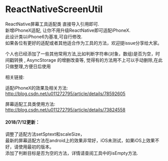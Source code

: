 # ReactNativeScreenUtil
ReactNative屏幕工具适配类
直接导入引用即可.<br/>
新增iPhoneX适配, 让你不用升级ReactNative即可适配iPhoneX. <br/>
此设计类以iPhone6为基准,可自行修改.<br/>
如果各位有更好的适配或者其他适合作为工具的方法，欢迎提issue分享给大家。

个人也已经添加了一些其他常用方法,比如判断字符串(对象，数组)是否为空，时间戳转换 , AsyncStorage 的增删改查等, 觉得有的方法用不上可以手动删除,在此只做整理,方便日后使用

相关链接:

适配iPhoneX的效果及相关方法: http://blog.csdn.net/u011272795/article/details/78592605

屏幕适配工具类使用方法: http://blog.csdn.net/u011272795/article/details/73824558

#### 2018/7/12更新：
调整了适配方法setSptext和scaleSize， <br/>
最新的屏幕适配方法在android上的效果非常好，iOS未测试，如果iOS上效果不好，请使用最初的版本。<br/>
添加了判断目标是否为空的方法，详情请查阅工具中的isEmpty方法. <br/>
